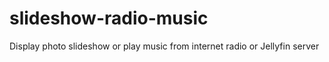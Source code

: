 # slideshow-radio-music
Display photo slideshow or play music from internet radio or Jellyfin server
